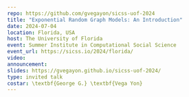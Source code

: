 ```yaml
---
repo: https://github.com/gvegayon/sicss-uof-2024
title: "Exponential Random Graph Models: An Introduction"
date: 2024-07-04
location: Florida, USA
host: The University of Florida
event: Summer Institute in Computational Social Science
event_url: https://sicss.io/2024/florida/
video:
announcement: 
slides: https://gvegayon.github.io/sicss-uof-2024/
type: invited talk
costar: \textbf{George G.} \textbf{Vega Yon}
---
```


